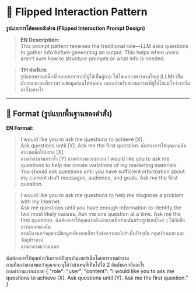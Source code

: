 # 🔁 Flipped Interaction Pattern  
**รูปแบบการโต้ตอบกลับด้าน (Flipped Interaction Prompt Design)**

> **EN Description:**  
> This prompt pattern reverses the traditional role—LLM asks questions to gather info before generating an output. This helps when users aren’t sure how to structure prompts or what info is needed.  

> **TH คำอธิบาย:**  
> รูปแบบพรอมต์นี้เปลี่ยนบทบาทจากที่ผู้ใช้เป็นผู้ถาม ให้โมเดลภาษาขนาดใหญ่ (LLM) เป็นฝ่ายสอบถามเพื่อรวบรวมข้อมูลก่อนให้คำตอบ เหมาะสำหรับสถานการณ์ที่ผู้ใช้ไม่แน่ใจว่าจะเริ่มคำสั่งอย่างไร

---

## 🧩 Format (รูปแบบพื้นฐานของคำสั่ง)

**EN Format:**

> I would like you to ask me questions to achieve [X].  
> Ask questions until [Y]. Ask me the first question.
ฉันต้องการให้คุณถามฉันคำถามเพื่อให้บรรลุ [X]  
ถามคำถามจนกระทั่ง [Y] ถามคำถามแรกมาเลย
> I would like you to ask me questions to help me create variations of my marketing materials.  
> You should ask questions until you have sufficient information about my current draft messages, audience, and goals. Ask me the first question.

> I would like you to ask me questions to help me diagnose a problem with my Internet.  
> Ask me questions until you have enough information to identify the two most likely causes. Ask me one question at a time. Ask me the first question.
ฉันต้องการให้คุณถามฉันคำถามเพื่อช่วยฉันสร้างรูปแบบใหม่ ๆ ให้กับสื่อการตลาดของฉัน  
ถามฉันจนกว่าคุณจะมีข้อมูลเพียงพอเกี่ยวกับข้อความฉบับร่างในปัจจุบัน กลุ่มเป้าหมาย และวัตถุประสงค์  
ถามคำถามแรกมาเลย

ฉันต้องการให้คุณช่วยวิเคราะห์ปัญหาอินเทอร์เน็ตโดยการถามคำถาม  
ถามทีละคำถามจนกว่าคุณจะระบุได้ว่าสาเหตุที่เป็นไปได้ 2 อันดับแรกคืออะไร  
ถามคำถามแรกมาเลย
{
  "role": "user",
  "content": "I would like you to ask me questions to achieve [X]. Ask questions until [Y]. Ask me the first question."
}
```text
